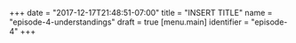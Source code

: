 +++
date = "2017-12-17T21:48:51-07:00"
title = "INSERT TITLE"
name = "episode-4-understandings"
draft = true
[menu.main]
  identifier = "episode-4"
+++

